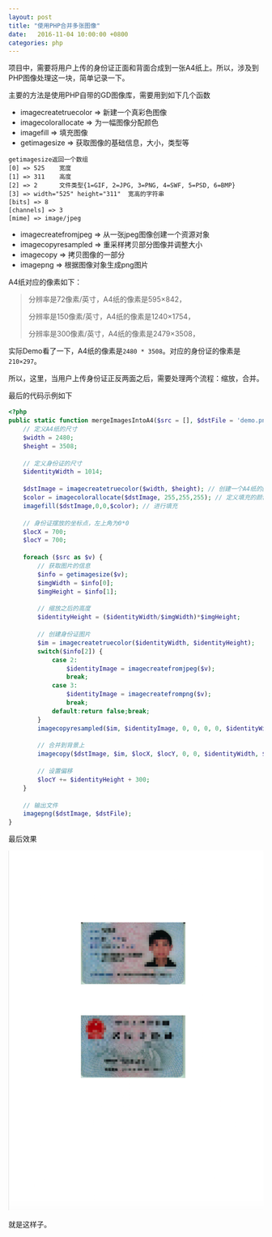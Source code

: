 ```yaml
---
layout: post
title: "使用PHP合并多张图像"
date:   2016-11-04 10:00:00 +0800
categories: php
---
```

项目中，需要将用户上传的身份证正面和背面合成到一张A4纸上。所以，涉及到PHP图像处理这一块，简单记录一下。

主要的方法是使用PHP自带的GD图像库，需要用到如下几个函数

* imagecreatetruecolor      => 新建一个真彩色图像
* imagecolorallocate        => 为一幅图像分配颜色
* imagefill                 => 填充图像
* getimagesize              => 获取图像的基础信息，大小，类型等
```text
getimagesize返回一个数组
[0] => 525    宽度
[1] => 311    高度
[2] => 2      文件类型{1=GIF, 2=JPG, 3=PNG, 4=SWF, 5=PSD, 6=BMP}
[3] => width="525" height="311"  宽高的字符串
[bits] => 8
[channels] => 3
[mime] => image/jpeg
```
* imagecreatefromjpeg       => 从一张jpeg图像创建一个资源对象
* imagecopyresampled        => 重采样拷贝部分图像并调整大小
* imagecopy                 => 拷贝图像的一部分
* imagepng                  => 根据图像对象生成png图片

A4纸对应的像素如下：

> 分辨率是72像素/英寸，A4纸的像素是595×842，
>
> 分辨率是150像素/英寸，A4纸的像素是1240×1754，
>
> 分辨率是300像素/英寸，A4纸的像素是2479×3508，

实际Demo看了一下，A4纸的像素是`2480 * 3508`。对应的身份证的像素是`210×297`。

所以，这里，当用户上传身份证正反两面之后，需要处理两个流程：缩放，合并。

最后的代码示例如下

```php
<?php
public static function mergeImagesIntoA4($src = [], $dstFile = 'demo.png') {
    // 定义A4纸的尺寸
    $width = 2480;
    $height = 3508;

    // 定义身份证的尺寸
    $identityWidth = 1014;

    $dstImage = imagecreatetruecolor($width, $height); // 创建一个A4纸的图像
    $color = imagecolorallocate($dstImage, 255,255,255); // 定义填充的颜色为白色
    imagefill($dstImage,0,0,$color); // 进行填充

    // 身份证摆放的坐标点，左上角为0*0
    $locX = 700;
    $locY = 700;

    foreach ($src as $v) {
        // 获取图片的信息
        $info = getimagesize($v);
        $imgWidth = $info[0];
        $imgHeight = $info[1];

        // 缩放之后的高度
        $identityHeight = ($identityWidth/$imgWidth)*$imgHeight;

        // 创建身份证图片
        $im = imagecreatetruecolor($identityWidth, $identityHeight);
        switch($info[2]) {
            case 2:
                $identityImage = imagecreatefromjpeg($v);
                break;
            case 3:
                $identityImage = imagecreatefrompng($v);
                break;
            default:return false;break;
        }
        imagecopyresampled($im, $identityImage, 0, 0, 0, 0, $identityWidth, $identityHeight, $imgWidth, $imgHeight);

        // 合并到背景上
        imagecopy($dstImage, $im, $locX, $locY, 0, 0, $identityWidth, $identityHeight);

        // 设置偏移
        $locY += $identityHeight + 300;
    }

    // 输出文件
    imagepng($dstImage, $dstFile);
}
```

最后效果

![图片](/assert/imgs/gd.png)

就是这样子。
